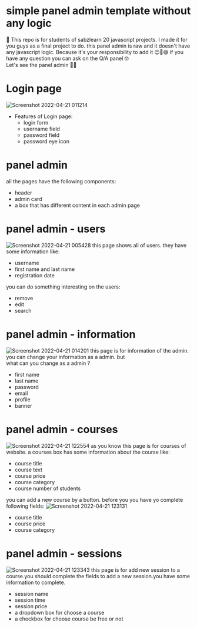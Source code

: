 # simple panel admin template without any logic
📍 This repo is for students of sabzlearn 20 javascript projects. I made it for you guys as a final project to do. this panel admin is raw and it doesn't have any javascript logic. Because it's your responsibility to add it 😉🤝😄 if you have any question you can ask on the Q/A panel 🤓
<br> Let's see the panel admin 🏃‍♂️
# Login page
![Screenshot 2022-04-21 011214](https://user-images.githubusercontent.com/89915857/164319276-6399e8e5-7a0f-453b-84a9-aec145199423.png)
- Features of Login page:
  - login form
  - username field
  - password field
  - password eye icon
# panel admin
all the pages have the following components:
- header 
- admin card
- a box that has different content in each admin page
# panel admin - users
![Screenshot 2022-04-21 005428](https://user-images.githubusercontent.com/89915857/164319687-de11a3d2-c163-4b5f-b9d1-58c70c7afda7.png)
this page shows all of users. they have some information like: 
- username
- first name and last name
- registration date <br>

you can do something interesting on the users:
- remove
- edit
- search 
# panel admin - information
![Screenshot 2022-04-21 014201](https://user-images.githubusercontent.com/89915857/164323796-f7d6a292-6ba2-4191-9d1d-cece59769bf1.png)
this page is for information of the admin. you can change your information as a admin. but <br> 
what can you change as a admin ? 
- first name
- last name
- password
- email
- profile 
- banner 
# panel admin - courses
![Screenshot 2022-04-21 122554](https://user-images.githubusercontent.com/89915857/164407323-c8182f7b-9bfa-415f-a642-6fdc42c7244a.png)
as you know this page is for courses of website. a courses box has some information about the course like:
- course title
- course text
- course price
- course category
- course number of students

you can add a new course by a button. before you you have yo complete following fields:
![Screenshot 2022-04-21 123131](https://user-images.githubusercontent.com/89915857/164408398-62d397de-1d32-4b93-aa2e-b9d8c23c2eca.png)
- course title
- course price
- course category
# panel admin - sessions
![Screenshot 2022-04-21 123343](https://user-images.githubusercontent.com/89915857/164408790-3e8e42cd-ba3d-41db-a49a-13deab4c10ce.png)
this page is for add new session to a course.you should complete the fields to add a new session.you have some information to complete.
- session name 
- session time
- session price
- a dropdown box for choose a course
- a checkbox for choose course be free or not
